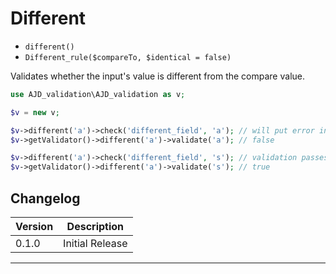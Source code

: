 # Different

- `different()`
- `Different_rule($compareTo, $identical = false)`

Validates whether the input's value is different from the compare value.

```php
use AJD_validation\AJD_validation as v;

$v = new v;

$v->different('a')->check('different_field', 'a'); // will put error in error bag
$v->getValidator()->different('a')->validate('a'); // false

$v->different('a')->check('different_field', 's'); // validation passes
$v->getValidator()->different('a')->validate('s'); // true

```

## Changelog

Version | Description
--------|-------------
  0.1.0 | Initial Release

***
